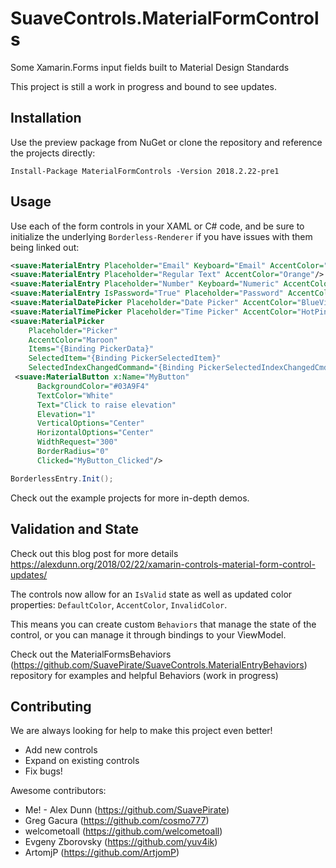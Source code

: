 # SuaveControls.MaterialFormControls
Some Xamarin.Forms input fields built to Material Design Standards

This project is still a work in progress and bound to see updates.

## Installation

Use the preview package from NuGet or clone the repository and reference the projects directly:

```
Install-Package MaterialFormControls -Version 2018.2.22-pre1
```

## Usage

Use each of the form controls in your XAML or C# code, and be sure to initialize the underlying `Borderless-Renderer` if you have issues with them being linked out:


``` xml
<suave:MaterialEntry Placeholder="Email" Keyboard="Email" AccentColor="Green"/>
<suave:MaterialEntry Placeholder="Regular Text" AccentColor="Orange"/>
<suave:MaterialEntry Placeholder="Number" Keyboard="Numeric" AccentColor="Red"/>
<suave:MaterialEntry IsPassword="True" Placeholder="Password" AccentColor="Blue"/>
<suave:MaterialDatePicker Placeholder="Date Picker" AccentColor="BlueViolet"/>
<suave:MaterialTimePicker Placeholder="Time Picker" AccentColor="HotPink" />
<suave:MaterialPicker 
    Placeholder="Picker"
    AccentColor="Maroon"
    Items="{Binding PickerData}"
    SelectedItem="{Binding PickerSelectedItem}"
    SelectedIndexChangedCommand="{Binding PickerSelectedIndexChangedCmd}" />
 <suave:MaterialButton x:Name="MyButton" 
      BackgroundColor="#03A9F4" 
      TextColor="White" 
      Text="Click to raise elevation" 
      Elevation="1" 
      VerticalOptions="Center" 
      HorizontalOptions="Center"
      WidthRequest="300"
      BorderRadius="0"
      Clicked="MyButton_Clicked"/>
```

``` csharp
BorderlessEntry.Init();
```

Check out the example projects for more in-depth demos.

## Validation and State

Check out this blog post for more details https://alexdunn.org/2018/02/22/xamarin-controls-material-form-control-updates/

The controls now allow for an `IsValid` state as well as updated color properties: `DefaultColor`, `AccentColor`, `InvalidColor`.

This means you can create custom `Behaviors` that manage the state of the control, or you can manage it through bindings to your ViewModel.

Check out the MaterialFormsBehaviors (https://github.com/SuavePirate/SuaveControls.MaterialEntryBehaviors) repository for examples and helpful Behaviors (work in progress)

## Contributing

We are always looking for help to make this project even better!
- Add new controls
- Expand on existing controls
- Fix bugs!

Awesome contributors:
- Me! - Alex Dunn (https://github.com/SuavePirate)
- Greg Gacura (https://github.com/cosmo777)
- welcometoall (https://github.com/welcometoall)
- Evgeny Zborovsky (https://github.com/yuv4ik)
- ArtomjP (https://github.com/ArtjomP)
